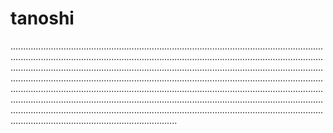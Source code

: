 # tanoshi

......................................................................................................................................................................................................................................................................................................................................................................................................................................................................................................................................................................................................................................................................................................................................................................................................................................................................................................................................................................